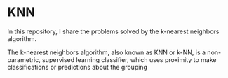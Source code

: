 # KNN
In this repository, I share the problems solved by the k-nearest neighbors algorithm.


The k-nearest neighbors algorithm, also known as KNN or k-NN, is a non-parametric, supervised learning classifier, which uses proximity to make classifications or predictions about the grouping 
